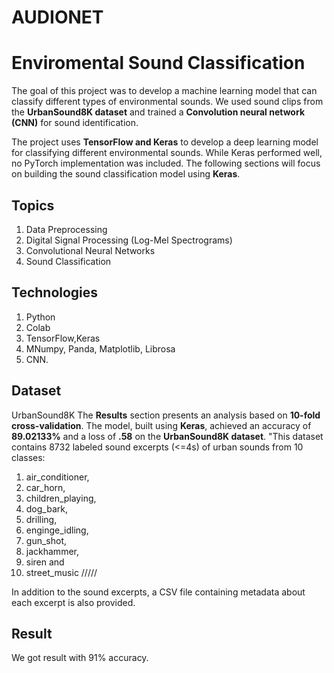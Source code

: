 # AUDIONET
# Enviromental Sound Classification 
The goal of this project was to develop a machine learning model that can classify different types of environmental sounds. We used sound clips from the **UrbanSound8K dataset** and trained a **Convolution neural network (CNN)** for sound identification.

The project uses **TensorFlow and Keras** to develop a deep learning model for classifying different environmental sounds. While Keras performed well, no PyTorch implementation was included. The following sections will focus on building the sound classification model using **Keras**.
## Topics
1. Data Preprocessing 
2. Digital Signal Processing (Log-Mel Spectrograms)
3. Convolutional Neural Networks
4. Sound Classification
## Technologies
1. Python
2. Colab
3. TensorFlow,Keras
4. MNumpy, Panda, Matplotlib, Librosa
5. CNN.
## Dataset
UrbanSound8K
The **Results** section presents an analysis based on **10-fold cross-validation**. The model, built using **Keras**, achieved an accuracy of **89.02133%** and a loss of **.58** on the **UrbanSound8K dataset**.
"This dataset contains 8732 labeled sound excerpts (<=4s) of urban sounds from 10 classes:

  1. air_conditioner,
  2. car_horn,
  3. children_playing,
  4. dog_bark,
  5. drilling,
  6. enginge_idling,
  7. gun_shot,
  8. jackhammer,
  9. siren and
  10. street_music 
  /////
  
  In addition to the sound excerpts, a CSV file containing metadata about each excerpt is also provided.
## Result
We got result with 91% accuracy.

